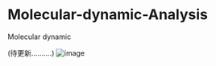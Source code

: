 # Molecular-dynamic-Analysis
Molecular dynamic

(待更新..........)
![image](https://user-images.githubusercontent.com/111637364/194754739-7bd7946e-e506-49c2-910c-eaa040f74984.png)
